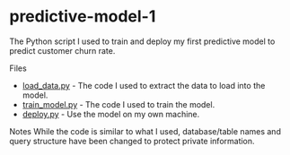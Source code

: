 # predictive-model-1

The Python script I used to train and deploy my first predictive model to predict customer churn rate. 

Files
- [load_data.py](load_data.py) - The code I used to extract the data to load into the model. 
- [train_model.py](train_model.py) - The code I used to train the model.
- [deploy.py](deploy.py) - Use the model on my own machine.

Notes
While the code is similar to what I used, database/table names and query structure have been changed to protect private information.
